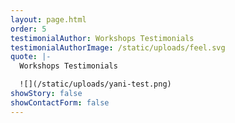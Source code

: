 ```yaml
---
layout: page.html
order: 5
testimonialAuthor: Workshops Testimonials
testimonialAuthorImage: /static/uploads/feel.svg
quote: |-
  Workshops Testimonials

  ![](/static/uploads/yani-test.png)
showStory: false
showContactForm: false
---
```

